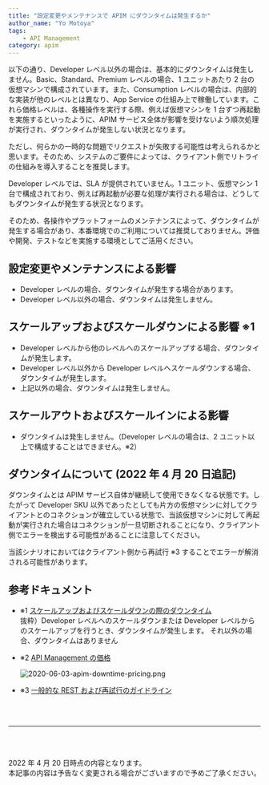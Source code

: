 ```yaml
---
title: "設定変更やメンテナンスで APIM にダウンタイムは発生するか"
author_name: "Yo Motoya"
tags:
    - API Management
category: apim
---
```


以下の通り、Developer レベル以外の場合は、基本的にダウンタイムは発生しません。Basic、Standard、Premium レベルの場合、1 ユニットあたり 2 台の仮想マシンで構成されています。また、Consumption レベルの場合は、内部的な実装が他のレベルとは異なり、App Service の仕組み上で稼働しています。これら価格レベルは、各種操作を実行する際、例えば仮想マシンを 1 台ずつ再起動を実施するといったように、APIM サービス全体が影響を受けないよう順次処理が実行され、ダウンタイムが発生しない状況となります。

ただし、何らかの一時的な問題でリクエストが失敗する可能性は考えられるかと思います。そのため、システムのご要件によっては、クライアント側でリトライの仕組みを導入することを推奨します。

Developer レベルでは、SLA が提供されていません。1 ユニット、仮想マシン 1 台で構成されており、例えば再起動が必要な処理が実行される場合は、どうしてもダウンタイムが発生する状況となります。

そのため、各操作やプラットフォームのメンテナンスによって、ダウンタイムが発生する場合があり、本番環境でのご利用については推奨しておりません。評価や開発、テストなどを実施する環境としてご活用ください。

## 設定変更やメンテナンスによる影響

- Developer レベルの場合、ダウンタイムが発生する場合があります。
- Developer レベル以外の場合、ダウンタイムは発生しません。

## スケールアップおよびスケールダウンによる影響 ※1

- Developer レベルから他のレベルへのスケールアップする場合、ダウンタイムが発生します。
- Developer レベル以外から Developer レベルへスケールダウンする場合、ダウンタイムが発生します。
- 上記以外の場合、ダウンタイムは発生しません。

## スケールアウトおよびスケールインによる影響

- ダウンタイムは発生しません。（Developer レベルの場合は、2 ユニット以上で構成することはできません。※2）

## ダウンタイムについて (2022 年 4 月 20 日追記)

ダウンタイムとは APIM サービス自体が継続して使用できなくなる状態です。したがって Developer SKU 以外であったとしても片方の仮想マシンに対してクライアントとのコネクションが確立している状態で、当該仮想マシンに対して再起動が実行された場合はコネクションが一旦切断されることになり、クライアント側でエラーを検出する可能性があることに注意してください。

当該シナリオにおいてはクライアント側から再試行 ※3 することでエラーが解消される可能性があります。

## 参考ドキュメント

- ※1 [スケールアップおよびスケールダウンの際のダウンタイム](https://docs.microsoft.com/ja-jp/azure/api-management/upgrade-and-scale#downtime-during-scaling-up-and-down) <br>
    抜粋）Developer レベルへのスケールダウンまたは Developer レベルからのスケールアップを行うとき、ダウンタイムが発生します。 それ以外の場合、ダウンタイムはありません

- ※2 [API Management の価格](https://azure.microsoft.com/ja-jp/pricing/details/api-management)

    ![2020-06-03-apim-downtime-pricing.png]({{site.baseurl}}/media/2020/06/2020-06-03-apim-downtime-pricing.png)

- ※3 [一般的な REST および再試行のガイドライン](https://docs.microsoft.com/ja-jp/azure/architecture/best-practices/retry-service-specific#general-rest-and-retry-guidelines)


<br>
<br>

---

<br>
<br>

2022 年 4 月 20 日時点の内容となります。<br>
本記事の内容は予告なく変更される場合がございますので予めご了承ください。

<br>
<br>
